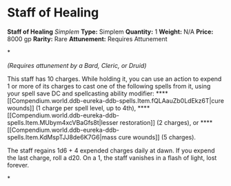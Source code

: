 # Staff of Healing

**Staff of Healing**
_Simplem_
**Type:** Simplem
**Quantity:** 1
**Weight:** N/A
**Price:** 8000 gp
**Rarity:** Rare
**Attunement:** Requires Attunement

*<div class="item-attunement"><i>(Requires attunement by a Bard, Cleric, or Druid)</i><p>This staff has 10 charges. While holding it, you can use an action to expend 1 or more of its charges to cast one of the following spells from it, using your spell save DC and spellcasting ability modifier: ****[[Compendium.world.ddb-eureka-ddb-spells.Item.fQLAauZb0LdEkz6T|cure wounds]] (1 charge per spell level, up to 4th), ****[[Compendium.world.ddb-eureka-ddb-spells.Item.MUbym4xcVBaGfs8t|lesser restoration]] (2 charges), or ****[[Compendium.world.ddb-eureka-ddb-spells.Item.KdMspTJJ8de6K7G6|mass cure wounds]] (5 charges).

The staff regains 1d6 + 4 expended charges daily at dawn. If you expend the last charge, roll a d20. On a 1, the staff vanishes in a flash of light, lost forever.</p>*